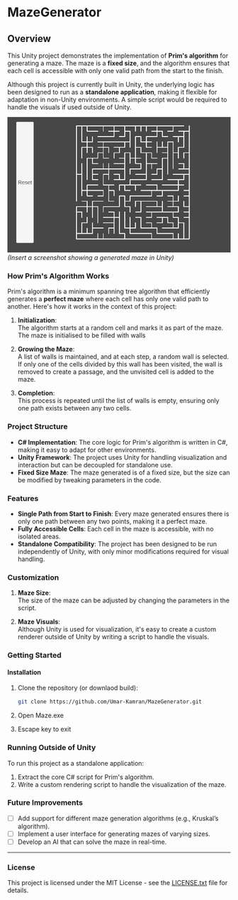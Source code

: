 # MazeGenerator

## Overview

This Unity project demonstrates the implementation of **Prim's algorithm** for generating a maze. The maze is a **fixed size**, and the algorithm ensures that each cell is accessible with only one valid path from the start to the finish. 

Although this project is currently built in Unity, the underlying logic has been designed to run as a **standalone application**, making it flexible for adaptation in non-Unity environments. A simple script would be required to handle the visuals if used outside of Unity.

![Maze Generation Screenshot](ExtraFiles/MazeGenerated.png)  
*(Insert a screenshot showing a generated maze in Unity)*

### How Prim's Algorithm Works

Prim's algorithm is a minimum spanning tree algorithm that efficiently generates a **perfect maze** where each cell has only one valid path to another. Here's how it works in the context of this project:

1. **Initialization**:  
   The algorithm starts at a random cell and marks it as part of the maze. The maze is initialised to be filled with walls

2. **Growing the Maze**:  
   A list of walls is maintained, and at each step, a random wall is selected. If only one of the cells divided by this wall has been visited, the wall is removed to create a passage, and the unvisited cell is added to the maze.

3. **Completion**:  
   This process is repeated until the list of walls is empty, ensuring only one path exists between any two cells.



### Project Structure

- **C# Implementation**: The core logic for Prim's algorithm is written in C#, making it easy to adapt for other environments.
- **Unity Framework**: The project uses Unity for handling visualization and interaction but can be decoupled for standalone use.
- **Fixed Size Maze**: The maze generated is of a fixed size, but the size can be modified by tweaking parameters in the code.

### Features

- **Single Path from Start to Finish**: Every maze generated ensures there is only one path between any two points, making it a perfect maze.
- **Fully Accessible Cells**: Each cell in the maze is accessible, with no isolated areas.
- **Standalone Compatibility**: The project has been designed to be run independently of Unity, with only minor modifications required for visual handling.
  
### Customization

1. **Maze Size**:  
   The size of the maze can be adjusted by changing the parameters in the script.
   
2. **Maze Visuals**:  
   Although Unity is used for visualization, it's easy to create a custom renderer outside of Unity by writing a script to handle the visuals.



### Getting Started


#### Installation

1. Clone the repository (or downlaod build):
    ```bash
    git clone https://github.com/Umar-Kamran/MazeGenerator.git
    ```

2. Open Maze.exe

3. Escape key to exit

### Running Outside of Unity

To run this project as a standalone application:
1. Extract the core C# script for Prim's algorithm.
2. Write a custom rendering script to handle the visualization of the maze.


### Future Improvements

- [ ] Add support for different maze generation algorithms (e.g., Kruskal’s algorithm).
- [ ] Implement a user interface for generating mazes of varying sizes.
- [ ] Develop an AI that can solve the maze in real-time.

---

### License

This project is licensed under the MIT License - see the [LICENSE.txt](LICENSE.txt) file for details.

